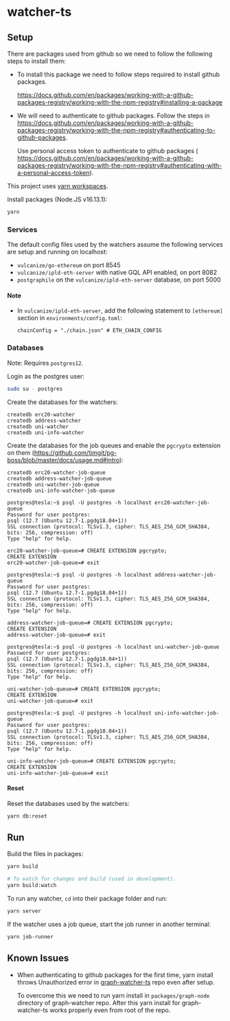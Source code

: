 # watcher-ts

## Setup

There are packages used from github so we need to follow the following steps to install them:

* To install this package we need to follow steps required to install github packages.

  https://docs.github.com/en/packages/working-with-a-github-packages-registry/working-with-the-npm-registry#installing-a-package

* We will need to authenticate to github packages. Follow the steps in https://docs.github.com/en/packages/working-with-a-github-packages-registry/working-with-the-npm-registry#authenticating-to-github-packages.

  Use personal access token to authenticate to github packages ( https://docs.github.com/en/packages/working-with-a-github-packages-registry/working-with-the-npm-registry#authenticating-with-a-personal-access-token).

This project uses [yarn workspaces](https://classic.yarnpkg.com/en/docs/workspaces/).

Install packages (Node.JS v16.13.1):

```bash
yarn
```

### Services

The default config files used by the watchers assume the following services are setup and running on localhost:

* `vulcanize/go-ethereum` on port 8545
* `vulcanize/ipld-eth-server` with native GQL API enabled, on port 8082
* `postgraphile` on the `vulcanize/ipld-eth-server` database, on port 5000

#### Note

* In `vulcanize/ipld-eth-server`, add the following statement to `[ethereum]` section in `environments/config.toml`:

  `chainConfig = "./chain.json" # ETH_CHAIN_CONFIG`

### Databases

Note: Requires `postgres12`.

Login as the postgres user:

```bash
sudo su - postgres
```

Create the databases for the watchers:

```
createdb erc20-watcher
createdb address-watcher
createdb uni-watcher
createdb uni-info-watcher
```

Create the databases for the job queues and enable the `pgcrypto` extension on them (https://github.com/timgit/pg-boss/blob/master/docs/usage.md#intro):

```
createdb erc20-watcher-job-queue
createdb address-watcher-job-queue
createdb uni-watcher-job-queue
createdb uni-info-watcher-job-queue
```

```
postgres@tesla:~$ psql -U postgres -h localhost erc20-watcher-job-queue
Password for user postgres:
psql (12.7 (Ubuntu 12.7-1.pgdg18.04+1))
SSL connection (protocol: TLSv1.3, cipher: TLS_AES_256_GCM_SHA384, bits: 256, compression: off)
Type "help" for help.

erc20-watcher-job-queue=# CREATE EXTENSION pgcrypto;
CREATE EXTENSION
erc20-watcher-job-queue=# exit
```

```
postgres@tesla:~$ psql -U postgres -h localhost address-watcher-job-queue
Password for user postgres:
psql (12.7 (Ubuntu 12.7-1.pgdg18.04+1))
SSL connection (protocol: TLSv1.3, cipher: TLS_AES_256_GCM_SHA384, bits: 256, compression: off)
Type "help" for help.

address-watcher-job-queue=# CREATE EXTENSION pgcrypto;
CREATE EXTENSION
address-watcher-job-queue=# exit
```

```
postgres@tesla:~$ psql -U postgres -h localhost uni-watcher-job-queue
Password for user postgres:
psql (12.7 (Ubuntu 12.7-1.pgdg18.04+1))
SSL connection (protocol: TLSv1.3, cipher: TLS_AES_256_GCM_SHA384, bits: 256, compression: off)
Type "help" for help.

uni-watcher-job-queue=# CREATE EXTENSION pgcrypto;
CREATE EXTENSION
uni-watcher-job-queue=# exit
```

```
postgres@tesla:~$ psql -U postgres -h localhost uni-info-watcher-job-queue
Password for user postgres:
psql (12.7 (Ubuntu 12.7-1.pgdg18.04+1))
SSL connection (protocol: TLSv1.3, cipher: TLS_AES_256_GCM_SHA384, bits: 256, compression: off)
Type "help" for help.

uni-info-watcher-job-queue=# CREATE EXTENSION pgcrypto;
CREATE EXTENSION
uni-info-watcher-job-queue=# exit
```

#### Reset

Reset the databases used by the watchers:

```bash
yarn db:reset
```

## Run

Build the files in packages:

```bash
yarn build

# To watch for changes and build (used in development).
yarn build:watch
```

To run any watcher, `cd` into their package folder and run:

```bash
yarn server
```

If the watcher uses a job queue, start the job runner in another terminal:

```bash
yarn job-runner
```


## Known Issues

* When authenticating to github packages for the first time, yarn install throws Unauthorized error in [graph-watcher-ts](https://github.com/vulcanize/graph-watcher-ts) repo even after setup.

  To overcome this we need to run yarn install in `packages/graph-node` directory of graph-watcher repo. After this yarn install for graph-watcher-ts works properly even from root of the repo.
